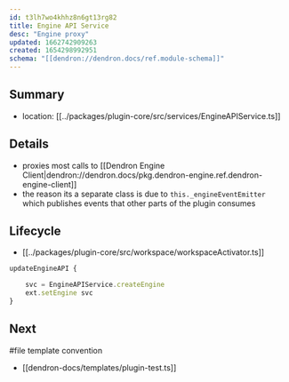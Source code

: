 ```yaml
---
id: t3lh7wo4khhz8n6gt13rg82
title: Engine API Service
desc: "Engine proxy"
updated: 1662742909263
created: 1654298992951
schema: "[[dendron://dendron.docs/ref.module-schema]]"
---
```


## Summary

- location: [[../packages/plugin-core/src/services/EngineAPIService.ts]]

## Details

- proxies most calls to [[Dendron Engine Client|dendron://dendron.docs/pkg.dendron-engine.ref.dendron-engine-client]]
- the reason its a separate class is due to `this._engineEventEmitter` which publishes events that other parts of the plugin consumes


## Lifecycle

- [[../packages/plugin-core/src/workspace/workspaceActivator.ts]]
```ts
updateEngineAPI {

    svc = EngineAPIService.createEngine
    ext.setEngine svc
}
```

## Next
#file template convention
- [[dendron-docs/templates/plugin-test.ts]]